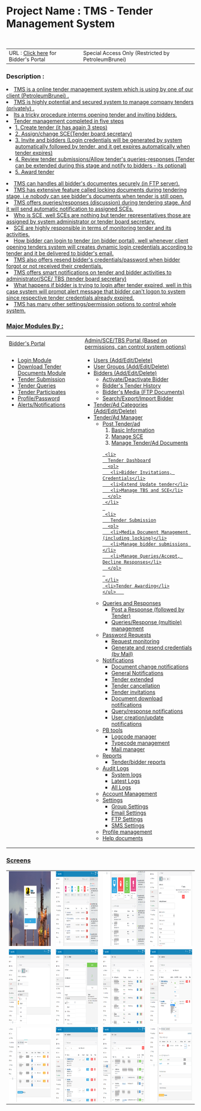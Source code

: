 <h1>Project Name : TMS - Tender Management System</h1><br>
<table class="table table-striped">
<tr>
<td>
URL : <a href="http://www.petroleumbrunei.com.bn/etenderuserguide.pdf">Click here</a> for  Bidder's Portal 
</td>

<td>
   Special Access Only (Restricted by PetroleumBrunei)
</td>
</tr>
</table>

<h3>Description :</h3>
<u>
<li>TMS is a online tender management system which is using by one of our client (PetroleumBrunei) . </li>

<li>TMS is highly potential and secured system to manage company tenders (privately) .</li>
<li>Its a tricky procedure interms opening tender and inviting bidders.</li>
<li>Tender management completed in five steps 
   <ul>
   <li>1. Create tender (it has again 3 steps)</li>
   <li>2. Assign/change SCE(Tender board secretary)</li>
   <li>3. Invite and bidders (Login credentials will be generated by system automatically followed by tender, and it get expires automatically when tender expires)</li>
   <li>4. Review tender submissions/Allow tender's queries-responses (Tender can be extended during this stage and notify to bidders - its optional)</li>
   <li>5. Award tender</li>
   </ul>
</li>
<li>TMS can handles all bidder's documentes securely (in FTP server).</li>
<li>TMS has extensive feature called locking documents during tendering stage, i.e nobody can see bidder's documents when tender is still open.</li>
<li>TMS offers queries/responses (discussion) during tendering stage. And it will send automatic notification to assigned SCEs.</li>
<li>Who is SCE, well SCEs are nothing but tender representatives those are assigned by system administrator or tender board secretary.</li>
<li>SCE are highly responsible in terms of monitoring tender and its activities.</li>
<li>How bidder can login to tender (on bidder portal), 
well whenever client opening tenders system will creates dynamic login credentials according to tender and it be delivered to bidder's email.</li>
<li>TMS also offers resend bidder's credentials/password when bidder forgot or not received their credentials.</li>
<li>TMS offers smart notifications on tender and bidder activities to administrator/SCE/ TBS (tender board secretary)</li>
<li>What happens if bidder is trying to login after tender expired, well in this case system will prompt alert message that bidder can't logon to system since respective tender credentials already expired. </li>

<li>
TMS has many other settings/permission options to control whole system.
</li>
</ul>

<h3>Major Modules By : </h3>
<table class="table table-striped" width="100%">
<tr>
 <td>Bidder's Portal</td>
 <td>Admin/SCE/TBS Portal (Based on permissions, can control system options)</td>
</tr>

<tr>
<td style="vertical-align:top">
 
<ul>
 <li>Login Module</li>
 <li>Download Tender Documents Module</li>
 <li>Tender Submission</li>
 <li>Tender Queries</li>
 <li>Tender Participates</li>
 <li>Profile/Password </li>
 <li>Alerts/Notifications</li>
</ul>
</td>
 
<td>
<ul>
 <li>Users (Add/Edit/Delete)</li>
 <li>User Groups (Add/Edit/Delete)</li>
 <li>
   Bidders (Add/Edit/Delete)
    <ul>
	 <li>Activate/Deactivate Bidder</li>
	 <li>Bidder's Tender History </li>
	 <li>Bidder's Media (FTP Documents)</li>
	 <li>Search/Export/Import Bidder</li>
	</ul>   
 </li>
 
 <li>Tender/Ad Categories (Add/Edit/Delete)</li>
 <li>
   Tender/Ad Manager
    <ul>
	 <li>
	   Post Tender/ad 
	   <ol>
	   <li>Basic Information</li>
	   <li>Manage SCE</li>
	   <li>Manage Tender/Ad Documents</li>
	   </ol>
	 </li>
	 
	 <li>
	  Tender Dashboard
	  <ol>
	   <li>Bidder Invitations, Credentials</li>
	   <li>Extend Update tender</li>
	   <li>Manage TBS and SCE</li>
	  </ol>
	 </li>
	 
	 <li>
	   Tender Submission
	  <ol>
	   <li>Media Document Management (including locking)</li>
	   <li>Manage bidder submissions </li>
	   <li>Manage Queries/Accept, Decline Responses</li>
	  </ol>
	 
	 </li>
	 <li>Tender Awarding</li>
	</ul>   
 </li>
 
 <li>
   Queries and Responses
   <ul>
   <li>Post a Response (followed by Tender)</li>
   <li>Queries/Response (multiple) management</li>
   </ul>
 </li>
 <li>
  Password Requests 
  <ul>
   <li>Request monitoring</li>
   <li>Generate and resend credentials (by Mail)</li>
   </ul>
 </li>
 <li>
  Notifications
   <ul>
   <li>Document change notifications</li>
   <li>General Notifications</li>
   <li>Tender extended </li>
   <li>Tender cancellation </li>
   <li>Tender invitations </li>
   <li>Document download notifications </li>
   <li>Query/response notifications </li>
   <li>User creation/update notifications </li>
   </ul>
 </li>
 <li>
   PB tools
   <ul>
   <li>Logcode manager</li>
   <li>Typecode management</li>
   <li>Mail manager</li>
   </ul>
 </li>
 
 <li>
    Reports
   <ul>
   <li>Tender/bidder reports </li>
   </ul>
 </li>
 
 
 <li>
   Audit Logs
   <ul>
   <li>System logs </li>
   <li>Latest Logs</li>
   <li>All Logs</li>
   </ul>
 </li>
  
 <li>Account Management</li>
  
 <li>
   Settings
   <ul>
   <li>Group Settings</li>
   <li>Email Settings</li>
   <li>FTP Settings</li>
   <li>SMS Settings</li>
   </ul>
 </li>
 <li>Profile management</li>
 <li>Help documents</li>
</ul>
</td>
</tr>
</table>
 
<h3>Screens</h3>
 <table>
 <tr>
 <td>
 <img src="images/login.png" alt="login" width="200" height="200"/>
 </td>
 <td>
 <img src="images/dashboard-1.png" alt="dashboard-1" width="200" height="200"/>
 </td>
  <td>
 <img src="images/dashboard-2.png" alt="dashboard-2" width="200" height="200"/>
 </td>
 <td>
 <img src="images/add_tender.png" alt="add tender" width="200" height="200"/>
 </td>
 </tr>

  <tr>
 <td>
 <img src="images/add_tender-2.png" alt="add tender" width="200" height="200"/>
 </td>
 <td>
 <img src="images/add_bidder.png" alt="add bidder" width="200" height="200"/>
 </td>
  <td>
 <img src="images/bidders.png" alt="bidders" width="200" height="200"/>
 </td>
 <td>
 <img src="images/tender_dashboard.png" alt="tender dashboard" width="200" height="200"/>
 </td>
 </tr>
 
  <tr>
 <td>
 <img src="images/tender_details.png" alt="tender details" width="200" height="200"/>
 </td>
 <td>
 <img src="images/tender_submission.png" alt="tender submission" width="200" height="200"/>
 </td>
  <td>
 <img src="images/tender_queries.png" alt="tender queries" width="200" height="200"/>
 </td>
 <td>
 <img src="images/submission_details.png" alt="submission details" width="200" height="200"/>
 </td>
 </tr>
 
 </table>
